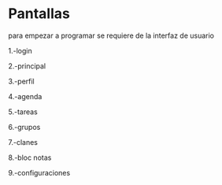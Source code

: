 # Pantallas
para empezar a programar se requiere de la interfaz de usuario

1.-login

2.-principal

3.-perfil

4.-agenda

5.-tareas

6.-grupos

7.-clanes

8.-bloc notas

9.-configuraciones
